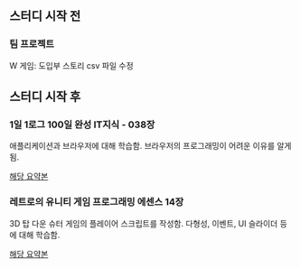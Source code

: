 ## 스터디 시작 전

### 팀 프로젝트

W 게임: 도입부 스토리 csv 파일 수정

## 스터디 시작 후

### 1일 1로그 100일 완성 IT지식 - 038장

애플리케이션과 브라우저에 대해 학습함. 브라우저의 프로그래밍이 어려운 이유를 알게 됨.

[해당 요약본](https://github.com/biuwhdle/TIL/blob/main/1%EC%9D%BC%201%EB%A1%9C%EA%B7%B8%20100%EC%9D%BC%20%EC%99%84%EC%84%B1%20IT%EC%A7%80%EC%8B%9D/038.%20%EC%97%AC%EB%9F%AC%20%EC%9E%91%EC%97%85%EC%9D%84%20%EC%88%98%ED%96%89%ED%95%98%EB%8A%94%20%EC%95%A0%ED%94%8C%EB%A6%AC%EC%BC%80%EC%9D%B4%EC%85%98.md)

### 레트로의 유니티 게임 프로그래밍 에센스 14장

3D 탑 다운 슈터 게임의 플레이어 스크립트를 작성함. 다형성, 이벤트, UI 슬라이더 등에 대해 학습함.

[해당 요약본](https://github.com/biuwhdle/TIL/blob/main/%EB%A0%88%ED%8A%B8%EB%A1%9C%EC%9D%98%20%EC%9C%A0%EB%8B%88%ED%8B%B0%20%EA%B2%8C%EC%9E%84%20%ED%94%84%EB%A1%9C%EA%B7%B8%EB%9E%98%EB%B0%8D%20%EC%97%90%EC%84%BC%EC%8A%A4/16%EC%9E%A5%3A%20%ED%83%91%20%EB%8B%A4%EC%9A%B4%20%EC%8A%88%ED%84%B0%20%EA%B2%8C%EC%9E%84%3A%20%EC%A2%80%EB%B9%84%20%EC%84%9C%EB%B0%94%EC%9D%B4%EB%B2%84%20(1).md)
